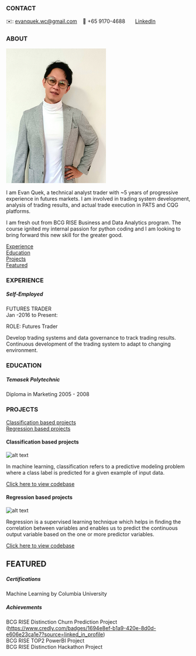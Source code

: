 <!-- CONTACT Section Starts -->
### CONTACT

<!-- Add your details -->
✉️: evanquek.wc@gmail.com
&nbsp;&nbsp; 📲 +65 9170-4688
&nbsp;&nbsp;&nbsp;&nbsp;&nbsp; [LinkedIn](https://www.linkedin.com/in/evan-quek-0201a556/) 
<!-- CONTACT Section Ends -->

<!-- ABOUT Section Starts -->
### ABOUT
<!-- Add link to your picture -->

![alt text](https://raw.githubusercontent.com/Evan-Quek/Evan-Quek/main/images/Gradto_resized.png)

<!-- Add your details -->

I am Evan Quek, a technical analyst trader with ~5 years of progressive experience in futures markets. I am involved in trading system development, analysis of trading results, and actual trade execution in PATS and CQG platforms.

I am fresh out from BCG RISE Business and Data Analytics program. The course ignited my internal passion for python coding and I am looking to bring forward this new skill for the greater good.


<!-- Add link to the sections -->
[Experience](#experience) <br>
[Education](#education) <br>
[Projects](#projects) <br>
[Featured](#featured) <br> 

<!-- ABOUT Section Ends -->

<!-- EXPERIENCE Section Starts -->
### EXPERIENCE
<!-- Add your details -->
##### Self-Employed
FUTURES TRADER<br>
Jan -2016 to Present:

ROLE: Futures Trader

Develop trading systems and data governance to track trading results.
Continuous development of the trading system to adapt to changing environment.

<!-- EXPERIENCE Section Ends -->

<!-- EDUCATION Section Starts -->
### EDUCATION
<!-- Add your details -->
##### Temasek Polytechnic
Diploma in Marketing 2005 - 2008

<!-- EDUCATION Section Ends -->

<!-- PROJECTS Section Starts -->
### PROJECTS
<!-- Add your details -->

[Classification based projects](#classification-based-projects) <br>
[Regression based projects](#regression-based-projects) <br>

<!-- Add your details -->

#### Classification based projects
![alt text](https://raw.githubusercontent.com/krvishwesh54/Kumar-Vishwesh/main/images/Classification.png)

In machine learning, classification refers to a predictive modeling problem where a class label is predicted for a given example of input data.

[Click here to view codebase](https://github.com/krvishwesh54/DataScience_DeepLearning_MachineLearning/tree/master/Classification)

#### Regression based projects
![alt text](https://raw.githubusercontent.com/krvishwesh54/Kumar-Vishwesh/main/images/Regression.jpg)

Regression is a supervised learning technique which helps in finding the correlation between variables and enables us to predict the continuous output variable based on the one or more predictor variables.

[Click here to view codebase](https://github.com/krvishwesh54/DataScience_DeepLearning_MachineLearning/tree/master/Regression)

<!-- PROJECTS Section Ends -->

<!-- FEATURED Section Starts -->
## FEATURED
<!-- Add your details -->
##### Certifications
Machine Learning by Columbia University

##### Achievements
BCG RISE Distinction Churn Prediction Project (https://www.credly.com/badges/1694e8ef-b1a9-420e-8d0d-e606e23ca1e7?source=linked_in_profile) <br>
BCG RISE TOP2 PowerBI Project <br>
BCG RISE Distinction Hackathon Project <br>
<!-- FEATURED Section Ends -->


<!---
Evan-Quek/Evan-Quek is a ✨ special ✨ repository because its `README.md` (this file) appears on your GitHub profile.
You can click the Preview link to take a look at your changes.
--->
